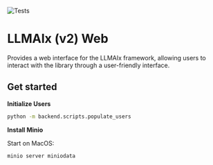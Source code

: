 ![Tests](https://github.com/KatherLab/llmaixweb/actions/workflows/tests.yml/badge.svg?branch=main)

# LLMAIx (v2) Web

Provides a web interface for the LLMAIx framework, allowing users to interact with the library through a user-friendly interface.


## Get started

**Initialize Users**
```bash
python -m backend.scripts.populate_users
```

**Install Minio**

Start on MacOS:
```bash
minio server miniodata
```